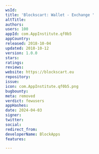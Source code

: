 ```yaml
---
wsId: 
title: 'Blockscart: Wallet - Exchange '
altTitle: 
authors: 
users: 100
appId: com.AppInstitute.qf0b5
appCountry: 
released: 2018-10-04
updated: 2018-10-12
version: 1.0.0
stars: 
ratings: 
reviews: 
website: https://blockscart.eu
repository: 
issue: 
icon: com.AppInstitute.qf0b5.png
bugbounty: 
meta: removed
verdict: fewusers
appHashes: 
date: 2024-04-03
signer: 
twitter: 
social: 
redirect_from: 
developerName: BlockApps
features: 

---
```


